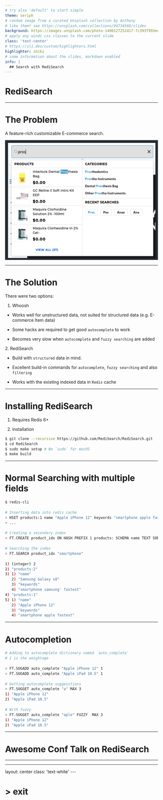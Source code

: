 ```yaml
---
# try also 'default' to start simple
theme: seriph
# random image from a curated Unsplash collection by Anthony
# like them? see https://unsplash.com/collections/94734566/slidev
background: https://images.unsplash.com/photo-1490127252417-7c393f993ee4?ixid=MnwxMjA3fDB8MHxwaG90by1wYWdlfHx8fGVufDB8fHx8&ixlib=rb-1.2.1&auto=format&fit=crop&w=3900&q=80
# apply any windi css classes to the current slide
class: 'text-center'
# https://sli.dev/custom/highlighters.html
highlighter: shiki
# some information about the slides, markdown enabled
info: |
  ## Search with RediSearch
---
```


# RediSearch

---

# The Problem

<v-click>

A feature-rich customizable E-commerce search.

![Problem](problem.png)

</v-click>

---

# The Solution

There were two options:

1. Whoosh

<v-click> 

- Works well for unstructured data, not suited for structured data (e.g. E-commerce Item data)

- Some hacks are required to get good `autocomplete` to work

- Becomes very slow when `autocomplete` and `fuzzy searching` are added

</v-click>
2. RediSearch

<v-click>

- Build with `structured` data in mind.

- Excellent build-in commands for `autocomplete`, `fuzzy searching` and also `filtering`

- Works with the existing indexed data in `Redis` cache

</v-click>

---

# Installing RediSearch

<v-click>

1. Requires Redis 6+

</v-click>

<v-click>

2. Installation

```bash
$ git clone --recursive https://github.com/RediSearch/RediSearch.git
$ cd RediSearch
$ sudo make setup # No `sudo` for macOS
$ make build
```

</v-click>

---

# Normal Searching with multiple fields

```bash {1|3-5|7-8|10-23}
$ redis-cli

# Inserting data into redis cache
> HSET products:1 name "Apple iPhone 12" keywords "smartphone apple fastest"
> ...

# Creating a secondary index
> FT.CREATE product_idx ON HASH PREFIX 1 products: SCHEMA name TEXT SORTABLE keywords TEXT

# Searching the index
> FT.SEARCH product_idx "smartphone"

1) (integer) 2
2) "products:2"
3) 1) "name"
   2) "Samsung Galaxy s8"
   3) "keywords"
   4) "smartphone samsung' fastest"
4) "products:1"
5) 1) "name"
   2) "Apple iPhone 12"
   3) "keywords"
   4) "smartphone apple fastest"
```

---

# Autocompletion

```bash {1-5|7-10|12-15}
# Adding to autocomplete dictionary named `auto_complete`
# 1 is the weightage

> FT.SUGADD auto_complete "Apple iPhone 12" 1
> FT.SUGADD auto_complete "Apple iPad 10.5" 1

# Getting autocomplete suggesstions
> FT.SUGGET auto_complete "a" MAX 3
1) "Apple iPhone 12"
2) "Apple iPad 10.5"

# With fuzzy
> FT.SUGGET auto_complete "aple" FUZZY  MAX 3
1) "Apple iPhone 12"
2) "Apple iPad 10.5"
```

---
# Awesome Conf Talk on RediSearch

<Youtube id="B_BVmJ90X8Q" class="text-center w-full h-100" />

---

---
layout: center
class: 'text-white'
---​

# > exit